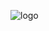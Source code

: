 ![logo](https://user-images.githubusercontent.com/44784488/114478016-f74e5a00-9bc2-11eb-96d9-9c5b3490953e.png)

